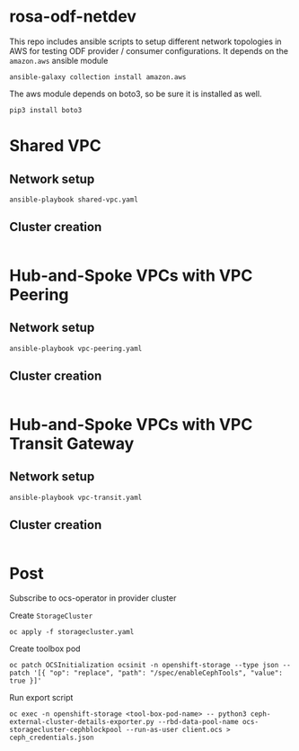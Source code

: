 # rosa-odf-netdev

This repo includes ansible scripts to setup different network topologies in AWS
for testing ODF provider / consumer configurations. It depends on the `amazon.aws`
ansible module

```
ansible-galaxy collection install amazon.aws
```

The aws module depends on boto3, so be sure it is installed as well.

```
pip3 install boto3
```

# Shared VPC

## Network setup
```
ansible-playbook shared-vpc.yaml
```

## Cluster creation

```
```

# Hub-and-Spoke VPCs with VPC Peering

## Network setup

```
ansible-playbook vpc-peering.yaml
```

## Cluster creation

```
```

# Hub-and-Spoke VPCs with VPC Transit Gateway

## Network setup

```
ansible-playbook vpc-transit.yaml
```

## Cluster creation

```
```

# Post

Subscribe to ocs-operator in provider cluster

Create `StorageCluster`

```
oc apply -f storagecluster.yaml
```

Create toolbox pod

```
oc patch OCSInitialization ocsinit -n openshift-storage --type json --patch '[{ "op": "replace", "path": "/spec/enableCephTools", "value": true }]'
```

Run export script

```
oc exec -n openshift-storage <tool-box-pod-name> -- python3 ceph-external-cluster-details-exporter.py --rbd-data-pool-name ocs-storagecluster-cephblockpool --run-as-user client.ocs > ceph_credentials.json
```
